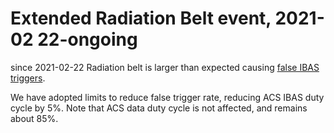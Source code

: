 # Extended Radiation Belt event, 2021-02 22-ongoing

since 2021-02-22 Radiation belt is larger than expected causing [false IBAS triggers](https://www.isdc.unige.ch/integral/ibas/cgi-bin/ibas_acs_web.cgi?month=2021-02).

We have adopted limits to reduce false trigger rate, reducing ACS IBAS duty cycle by 5%. Note that ACS data duty cycle is not affected, and remains about 85%.
